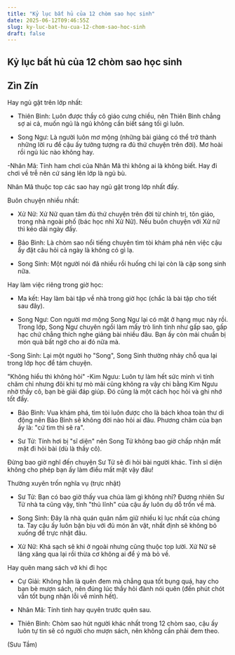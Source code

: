 ```yaml
---
title: "Kỷ lục bất hủ của 12 chòm sao học sinh"
date: 2025-06-12T09:46:55Z
slug: ky-luc-bat-hu-cua-12-chom-sao-hoc-sinh
draft: false
---
```


## Kỷ lục bất hủ của 12 chòm sao học sinh

## Zìn Zín

Hay ngủ gật trên lớp nhất:
- Thiên Bình: Luôn được thầy cô giáo cưng chiều, nên Thiên Bình chẳng sợ ai cả, muốn ngủ là ngủ không cần biết sáng tối gì luôn.

- Song Ngư: Là người luôn mơ mộng (những bài giảng có thể trở thành những lời ru để cậu ấy tưởng tượng ra đủ thứ chuyện trên đời). Mơ hoài rồi ngủ lúc nào không hay.

-Nhân Mã: Tính ham chơi của Nhân Mã thì không ai là không biết. Hay đi chơi về trễ nên cứ sáng lên lớp là ngủ bù.


Nhân Mã thuộc top các sao hay ngủ gật trong lớp nhất đấy.


Buôn chuyện nhiều nhất:
- Xử Nữ: Xử Nữ quan tâm đủ thứ chuyện trên đời từ chính trị, tôn giáo, trong nhà ngoài phố (bác học nhỉ Xử Nữ). Nếu buôn chuyện với Xử nữ thì kéo dài ngày đấy.

- Bảo Bình: Là chòm sao nổi tiếng chuyên tìm tòi khám phá nên việc cậu ấy đặt câu hỏi cả ngày là không có gì lạ.

- Song Sinh: Một người nói đã nhiều rồi huống chi lại còn là cặp song sinh nữa.


Hay làm việc riêng trong giờ học:
- Ma kết: Hay làm bài tập về nhà trong giờ học (chắc là bài tập cho tiết sau đây).

- Song Ngư: Con người mơ mộng Song Ngư lại có mặt ở hạng mục này rồi. Trong lớp, Song Ngư chuyên ngồi làm mấy trò linh tinh như gấp sao, gấp hạc chứ chẳng thích nghe giảng bài nhiều đâu. Bạn ấy còn mải chuẩn bị món quà bất ngờ cho ai đó nữa mà.

-Song Sinh: Lại một người họ "Song", Song Sinh thường nhảy chỗ qua lại trong lớp học để tám chuyện.


"Không hiểu thì không hỏi"
-Kim Ngưu: Luôn tự làm hết sức mình vì tính chăm chỉ nhưng đôi khi tự mò mãi cũng không ra vậy chi bằng Kim Ngưu nhờ thầy cô, bạn bè giải đáp giúp. Đó cũng là một cách học hỏi và ghi nhớ tốt đấy.

- Bảo Bình: Vua khám phá, tìm tòi luôn được cho là bách khoa toàn thư di động nên Bảo Bình sẽ không đời nào hỏi ai đâu. Phương châm của bạn ấy là: "cứ tìm thì sẽ ra".

- Sư Tử: Tính hơi bị "sĩ diện" nên Song Tử không bao giờ chấp nhận mất mặt đi hỏi bài (dù là thầy cô).


Đừng bao giờ nghĩ đến chuyện Sư Tử sẽ đi hỏi bài người khác. Tính sĩ diện không cho phép bạn ấy làm điều mất mặt vậy đâu!


Thường xuyên trốn nghĩa vụ (trực nhật)
- Sư Tử: Bạn có bao giờ thấy vua chúa làm gì không nhỉ? Đương nhiên Sư Tử nhà ta cũng vậy, tính "thủ lĩnh" của cậu ấy luôn dụ dỗ trốn về mà.

- Song Sinh: Đây là nhà quán quân nắm giữ nhiều kỉ lục nhất của chúng ta. Tay cậu ấy luôn bận bịu với đủ món ăn vặt, nhất định sẽ không bỏ xuống để trực nhật đâu.

- Xử Nữ: Khá sạch sẽ khi ở ngoài nhưng cũng thuộc top lười. Xử Nữ sẽ lăng xăng qua lại rồi thừa cơ không ai để ý mà bỏ về.


Hay quên mang sách vở khi đi học
- Cự Giải: Không hẳn là quên đem mà chẳng qua tốt bụng quá, hay cho bạn bè mượn sách, nên đúng lúc thầy hỏi đành nói quên (đến phút chót vẫn tốt bụng nhận lỗi về mình hết).

- Nhân Mã: Tính tình hay quyên trước quên sau.

- Thiên Bình: Chòm sao hút người khác nhất trong 12 chòm sao, cậu ấy luôn tự tin sẽ có người cho mượn sách, nên không cần phải đem theo. 

(Sưu Tầm)